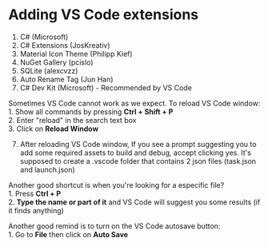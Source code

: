# Adding VS Code extensions 

1. C# (Microsoft)
2. C# Extensions (JosKreativ) 
3. Material Icon Theme (Philipp Kief) 
4. NuGet Gallery (pcislo) 
5. SQLite (alexcvzz) 
6. Auto Rename Tag (Jun Han) 
7. C# Dev Kit (Microsoft) - Recommended by VS Code 

Sometimes VS Code cannot work as we expect. To reload VS Code window:  
    1. Show all commands by pressing **Ctrl + Shift + P**  
    2. Enter "reload" in the search text box  
    3. Click on **Reload Window**  

7. After reloading VS Code window, If you see a prompt suggesting you to add some required assets to build and debug, accept clicking yes. It's supposed to create a .vscode folder that contains 2 json files (task.json and launch.json) 


Another good shortcut is when you're looking for a especific file?  
    1. Press **Ctrl + P**  
    2. **Type the name or part of it** and VS Code will suggest you some results (if it finds anything)  

Another good remind is to turn on the VS Code autosave button:  
    1.  Go to **File** then click on **Auto Save**